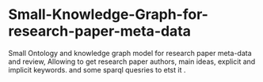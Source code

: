 # Small-Knowledge-Graph-for-research-paper-meta-data
Small Ontology and knowledge graph model for research paper meta-data and review, Allowing to get research paper authors, main ideas, explicit and implicit keywords. and some sparql quesries to etst it .
